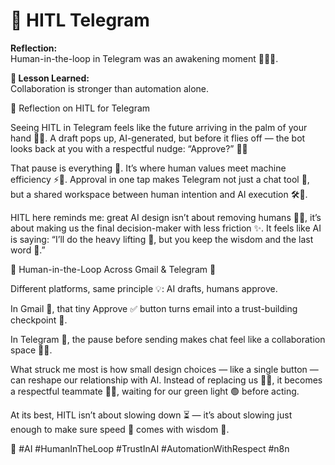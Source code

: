# 💬 HITL Telegram

**Reflection:**  
Human-in-the-loop in Telegram was an awakening moment 🤝🧑‍💻.

**💭 Lesson Learned:**  
Collaboration is stronger than automation alone.

💬 Reflection on HITL for Telegram

Seeing HITL in Telegram feels like the future arriving in the palm of your hand 📱🚀. A draft pops up, AI-generated, but before it flies off — the bot looks back at you with a respectful nudge: “Approve?” 👀✅

That pause is everything 🌟. It’s where human values meet machine efficiency ⚡🤝. Approval in one tap makes Telegram not just a chat tool 💬, but a shared workspace between human intention and AI execution 🛠️🙌.

HITL here reminds me: great AI design isn’t about removing humans 🚫🧑, it’s about making us the final decision-maker with less friction ✨.
It feels like AI is saying: “I’ll do the heavy lifting 💪, but you keep the wisdom and the last word 🧘.”

🌟 Human-in-the-Loop Across Gmail & Telegram 🌟

Different platforms, same principle 💡: AI drafts, humans approve.

In Gmail 📧, that tiny Approve ✅ button turns email into a trust-building checkpoint 💌.

In Telegram 💬, the pause before sending makes chat feel like a collaboration space 🤝✨.

What struck me most is how small design choices — like a single button — can reshape our relationship with AI. Instead of replacing us 🚫👤, it becomes a respectful teammate 🤖🙋, waiting for our green light 🟢 before acting.

At its best, HITL isn’t about slowing down ⏳ — it’s about slowing just enough to make sure speed 🚀 comes with wisdom 🧘.

🔖 #AI #HumanInTheLoop #TrustInAI #AutomationWithRespect #n8n
